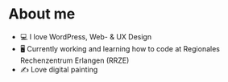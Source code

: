 # About me
- 💻 I love WordPress, Web- & UX Design
- 🖥 Currently working and learning how to code at Regionales Rechenzentrum Erlangen (RRZE)
- ✍️ Love digital painting
<!---
lukasniebler/lukasniebler is a ✨ special ✨ repository because its `README.md` (this file) appears on your GitHub profile.
You can click the Preview link to take a look at your changes.
--->

